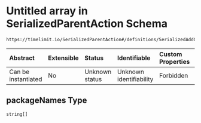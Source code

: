 # Untitled array in SerializedParentAction Schema

```txt
https://timelimit.io/SerializedParentAction#/definitions/SerializedAddCategoryAppsAction/properties/packageNames
```



| Abstract            | Extensible | Status         | Identifiable            | Custom Properties | Additional Properties | Access Restrictions | Defined In                                                                                       |
| :------------------ | :--------- | :------------- | :---------------------- | :---------------- | :-------------------- | :------------------ | :----------------------------------------------------------------------------------------------- |
| Can be instantiated | No         | Unknown status | Unknown identifiability | Forbidden         | Allowed               | none                | [SerializedParentAction.schema.json*](SerializedParentAction.schema.json "open original schema") |

## packageNames Type

`string[]`
